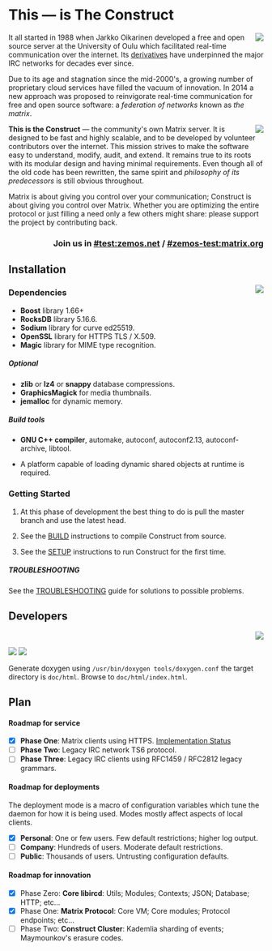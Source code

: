 # This — is The **Construct**

<a href="share/webapp">
	<img align="right" src="https://i.imgur.com/TIf8kEC.png" />
</a>

It all started in 1988 when Jarkko Oikarinen developed a free and open source server
at the University of Oulu which facilitated real-time communication over the internet.
Its [derivatives](https://upload.wikimedia.org/wikipedia/commons/d/d8/IRCd_software_implementations.png)
have underpinned the major IRC networks for decades ever since.

Due to its age and stagnation since the mid-2000's, a growing number of proprietary cloud services
have filled the vacuum of innovation. In 2014 a new approach was proposed to reinvigorate
real-time communication for free and open source software: a *federation of networks*
known as *the matrix*.

<a href="https://github.com/vector-im/riot-web/">
	<img align="right" src="https://i.imgur.com/DUuGSrH.png" />
</a>

**This is the Construct** — the community's own Matrix server. It is designed to be
fast and highly scalable, and to be developed by volunteer contributors over
the internet. This mission strives to make the software easy to understand, modify, audit,
and extend. It remains true to its roots with its modular design and having minimal
requirements. Even though all of the old code has been rewritten, the same spirit and
_philosophy of its predecessors_ is still obvious throughout.

Matrix is about giving you control over your communication; Construct is about
giving you control over Matrix. Whether you are optimizing the entire protocol or
just filling a need only a few others might share: please support the project by
contributing back.

<h3 align="right">
	Join us in <a href="https://matrix.to/#/#test:zemos.net">#test:zemos.net</a>
	/ <a href="https://matrix.to/#/#zemos-test:matrix.org">#zemos-test:matrix.org</a>
</h3>

## Installation

<a href="https://github.com/tulir/gomuks">
	<img align="right" src="https://i.imgur.com/YMUAULE.png" />
</a>

### Dependencies

- **Boost** library 1.66+
- **RocksDB** library 5.16.6.
- **Sodium** library for curve ed25519.
- **OpenSSL** library for HTTPS TLS / X.509.
- **Magic** library for MIME type recognition.

##### Optional

- **zlib** or **lz4** or **snappy** database compressions.
- **GraphicsMagick** for media thumbnails.
- **jemalloc** for dynamic memory.

##### Build tools

- **GNU C++ compiler**, automake, autoconf, autoconf2.13,
autoconf-archive, libtool.

- A platform capable of loading dynamic shared objects at runtime is required.

<!--

#### Platforms

[![Construct](https://img.shields.io/SemVer/v0.0.0-dev.png)](https://github.com/jevolk/charybdis/tree/master)

| <sub> Continuously Integrated Host </sub>   | <sub> Compiler </sub>    | <sub> Third party </sub> | <sub> Status </sub> |
|:------------------------------------------- |:------------------------ |:------------------------ |:------------------- |
| <sub> Linux Ubuntu 16.04 Xenial </sub>      | <sub> GCC 6       </sub> | <sub> Boost 1.66 </sub>  | [![POSIX Build Status](https://travis-ci.org/jevolk/charybdis.svg?branch=master)](https://travis-ci.org/jevolk/charybdis) |
| <sub> Linux Ubuntu 16.04 Xenial </sub>      | <sub> GCC 8       </sub> | <sub> Boost 1.66 </sub>  | [![POSIX Build Status](https://travis-ci.org/jevolk/charybdis.svg?branch=master)](https://travis-ci.org/jevolk/charybdis) |
| <sub> Linux Ubuntu 18.04 Xenial </sub>      | <sub> GCC 6       </sub> | <sub> Boost 1.66 </sub>  | [![POSIX Build Status](https://travis-ci.org/jevolk/charybdis.svg?branch=master)](https://travis-ci.org/jevolk/charybdis) |

-->

### Getting Started

1. At this phase of development the best thing to do is pull the master branch
and use the latest head.

2. See the [BUILD](doc/BUILD.md) instructions to compile Construct from source.

3. See the [SETUP](doc/SETUP.md) instructions to run Construct for the first time.

##### TROUBLESHOOTING

See the [TROUBLESHOOTING](doc/TROUBLESHOOTING.md) guide for solutions to possible
problems.

## Developers

<a href="https://github.com/mujx/nheko">
	<img align="right" src="https://i.imgur.com/GQ91GOK.png" />
	<br />
</a>

[![](https://img.shields.io/badge/License-BSD-brightgreen.svg)]() [![](https://img.shields.io/badge/PRs-welcome-brightgreen.svg?style=flat-square)]()

 Generate doxygen using `/usr/bin/doxygen tools/doxygen.conf` the target
 directory is `doc/html`. Browse to `doc/html/index.html`.

## Plan

#### Roadmap for service

- [x] **Phase One**: Matrix clients using HTTPS. [Implementation Status](STATUS.md)
- [ ] **Phase Two**: Legacy IRC network TS6 protocol.
- [ ] **Phase Three**: Legacy IRC clients using RFC1459 / RFC2812 legacy grammars.

#### Roadmap for deployments

The deployment mode is a macro of configuration variables which tune the daemon
for how it is being used. Modes mostly affect aspects of local clients.

- [x] **Personal**: One or few users. Few default restrictions; higher log output.
- [ ] **Company**: Hundreds of users. Moderate default restrictions.
- [ ] **Public**: Thousands of users. Untrusting configuration defaults.

#### Roadmap for innovation

- [x] Phase Zero: **Core libircd**: Utils; Modules; Contexts; JSON; Database; HTTP; etc...
- [x] Phase One: **Matrix Protocol**: Core VM; Core modules; Protocol endpoints; etc...
- [ ] Phase Two: **Construct Cluster**: Kademlia sharding of events; Maymounkov's erasure codes.
